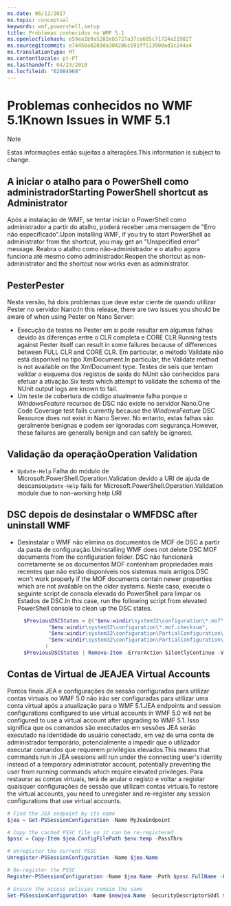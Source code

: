 ```yaml
---
ms.date: 06/12/2017
ms.topic: conceptual
keywords: wmf,powershell,setup
title: Problemas conhecidos no WMF 5.1
ms.openlocfilehash: e59ea1b9a5282eb5727a37ce605c71724a219827
ms.sourcegitcommit: e7445ba8203da304286c591ff513900ad1c244a4
ms.translationtype: MT
ms.contentlocale: pt-PT
ms.lasthandoff: 04/23/2019
ms.locfileid: "62084968"
---
```

# <a name="known-issues-in-wmf-51"></a><span data-ttu-id="ac146-103">Problemas conhecidos no WMF 5.1</span><span class="sxs-lookup"><span data-stu-id="ac146-103">Known Issues in WMF 5.1</span></span>

> [!Note]
> <span data-ttu-id="ac146-104">Estas informações estão sujeitas a alterações.</span><span class="sxs-lookup"><span data-stu-id="ac146-104">This information is subject to change.</span></span>

## <a name="starting-powershell-shortcut-as-administrator"></a><span data-ttu-id="ac146-105">A iniciar o atalho para o PowerShell como administrador</span><span class="sxs-lookup"><span data-stu-id="ac146-105">Starting PowerShell shortcut as Administrator</span></span>

<span data-ttu-id="ac146-106">Após a instalação de WMF, se tentar iniciar o PowerShell como administrador a partir do atalho, poderá receber uma mensagem de "Erro não especificado".</span><span class="sxs-lookup"><span data-stu-id="ac146-106">Upon installing WMF, if you try to start PowerShell as administrator from the shortcut, you may get an "Unspecified error" message.</span></span>
<span data-ttu-id="ac146-107">Reabra o atalho como não-administrador e o atalho agora funciona até mesmo como administrador.</span><span class="sxs-lookup"><span data-stu-id="ac146-107">Reopen the shortcut as non-administrator and the shortcut now works even as administrator.</span></span>

## <a name="pester"></a><span data-ttu-id="ac146-108">Pester</span><span class="sxs-lookup"><span data-stu-id="ac146-108">Pester</span></span>

<span data-ttu-id="ac146-109">Nesta versão, há dois problemas que deve estar ciente de quando utilizar Pester no servidor Nano:</span><span class="sxs-lookup"><span data-stu-id="ac146-109">In this release, there are two issues you should be aware of when using Pester on Nano Server:</span></span>

- <span data-ttu-id="ac146-110">Execução de testes no Pester em si pode resultar em algumas falhas devido às diferenças entre o CLR completa e CORE CLR.</span><span class="sxs-lookup"><span data-stu-id="ac146-110">Running tests against Pester itself can result in some failures because of differences between FULL CLR and CORE CLR.</span></span> <span data-ttu-id="ac146-111">Em particular, o método Validate não está disponível no tipo XmlDocument.</span><span class="sxs-lookup"><span data-stu-id="ac146-111">In particular, the Validate method is not available on the XmlDocument type.</span></span> <span data-ttu-id="ac146-112">Testes de seis que tentam validar o esquema dos registos de saída do NUnit são conhecidos para efetuar a ativação.</span><span class="sxs-lookup"><span data-stu-id="ac146-112">Six tests which attempt to validate the schema of the NUnit output logs are known to fail.</span></span>
- <span data-ttu-id="ac146-113">Um teste de cobertura de código atualmente falha porque o *WindowsFeature* recursos de DSC não existe no servidor Nano.</span><span class="sxs-lookup"><span data-stu-id="ac146-113">One Code Coverage test fails currently because the *WindowsFeature* DSC Resource does not exist in Nano Server.</span></span> <span data-ttu-id="ac146-114">No entanto, estas falhas são geralmente benignas e podem ser ignoradas com segurança.</span><span class="sxs-lookup"><span data-stu-id="ac146-114">However, these failures are generally benign and can safely be ignored.</span></span>

## <a name="operation-validation"></a><span data-ttu-id="ac146-115">Validação da operação</span><span class="sxs-lookup"><span data-stu-id="ac146-115">Operation Validation</span></span>

- <span data-ttu-id="ac146-116">`Update-Help` Falha do módulo de Microsoft.PowerShell.Operation.Validation devido a URI de ajuda de descanso</span><span class="sxs-lookup"><span data-stu-id="ac146-116">`Update-Help` fails for Microsoft.PowerShell.Operation.Validation module due to non-working help URI</span></span>

## <a name="dsc-after-uninstall-wmf"></a><span data-ttu-id="ac146-117">DSC depois de desinstalar o WMF</span><span class="sxs-lookup"><span data-stu-id="ac146-117">DSC after uninstall WMF</span></span>

- <span data-ttu-id="ac146-118">Desinstalar o WMF não elimina os documentos de MOF de DSC a partir da pasta de configuração.</span><span class="sxs-lookup"><span data-stu-id="ac146-118">Uninstalling WMF does not delete DSC MOF documents from the configuration folder.</span></span> <span data-ttu-id="ac146-119">DSC não funcionará corretamente se os documentos MOF contenham propriedades mais recentes que não estão disponíveis nos sistemas mais antigos.</span><span class="sxs-lookup"><span data-stu-id="ac146-119">DSC won't work properly if the MOF documents contain newer properties which are not available on the older systems.</span></span> <span data-ttu-id="ac146-120">Neste caso, execute o seguinte script de consola elevada do PowerShell para limpar os Estados de DSC.</span><span class="sxs-lookup"><span data-stu-id="ac146-120">In this case, run the following script from elevated PowerShell console to clean up the DSC states.</span></span>

  ```powershell
    $PreviousDSCStates = @("$env:windir\system32\configuration\*.mof",
            "$env:windir\system32\configuration\*.mof.checksum",
            "$env:windir\system32\configuration\PartialConfiguration\*.mof",
            "$env:windir\system32\configuration\PartialConfiguration\*.mof.checksum"
           )
    $PreviousDSCStates | Remove-Item -ErrorAction SilentlyContinue -Verbose
  ```

## <a name="jea-virtual-accounts"></a><span data-ttu-id="ac146-121">Contas de Virtual de JEA</span><span class="sxs-lookup"><span data-stu-id="ac146-121">JEA Virtual Accounts</span></span>

<span data-ttu-id="ac146-122">Pontos finais JEA e configurações de sessão configuradas para utilizar contas virtuais no WMF 5.0 não irão ser configuradas para utilizar uma conta virtual após a atualização para o WMF 5.1.</span><span class="sxs-lookup"><span data-stu-id="ac146-122">JEA endpoints and session configurations configured to use virtual accounts in WMF 5.0 will not be configured to use a virtual account after upgrading to WMF 5.1.</span></span>
<span data-ttu-id="ac146-123">Isso significa que os comandos são executados em sessões JEA serão executado na identidade do usuário conectado, em vez de uma conta de administrador temporário, potencialmente a impedir que o utilizador executar comandos que requerem privilégios elevados.</span><span class="sxs-lookup"><span data-stu-id="ac146-123">This means that commands run in JEA sessions will run under the connecting user's identity instead of a temporary administrator account, potentially preventing the user from running commands which require elevated privileges.</span></span>
<span data-ttu-id="ac146-124">Para restaurar as contas virtuais, terá de anular o registo e voltar a registar quaisquer configurações de sessão que utilizam contas virtuais.</span><span class="sxs-lookup"><span data-stu-id="ac146-124">To restore the virtual accounts, you need to unregister and re-register any session configurations that use virtual accounts.</span></span>

```powershell
# Find the JEA endpoint by its name
$jea = Get-PSSessionConfiguration -Name MyJeaEndpoint

# Copy the cached PSSC file so it can be re-registered
$pssc = Copy-Item $jea.ConfigFilePath $env:temp -PassThru

# Unregister the current PSSC
Unregister-PSSessionConfiguration -Name $jea.Name

# Re-register the PSSC
Register-PSSessionConfiguration -Name $jea.Name -Path $pssc.FullName -Force

# Ensure the access policies remain the same
Set-PSSessionConfiguration -Name $newjea.Name -SecurityDescriptorSddl $jea.SecurityDescriptorSddl
```